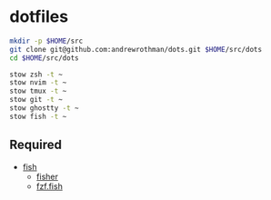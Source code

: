 # dotfiles

```bash
mkdir -p $HOME/src
git clone git@github.com:andrewrothman/dots.git $HOME/src/dots
cd $HOME/src/dots

stow zsh -t ~
stow nvim -t ~
stow tmux -t ~
stow git -t ~
stow ghostty -t ~
stow fish -t ~
```

## Required

- [fish](https://fishshell.com)
	- [fisher](https://github.com/jorgebucaran/fisher)
	- [fzf.fish](https://github.com/PatrickF1/fzf.fish)
